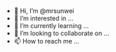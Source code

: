 - 👋 Hi, I’m @mrsunwei
- 👀 I’m interested in ...
- 🌱 I’m currently learning ...
- 💞️ I’m looking to collaborate on ...
- 📫 How to reach me ...

<!---
mrsunwei/mrsunwei is a ✨ special ✨ repository because its `README.md` (this file) appears on your GitHub profile.
You can click the Preview link to take a look at your changes.
--->
